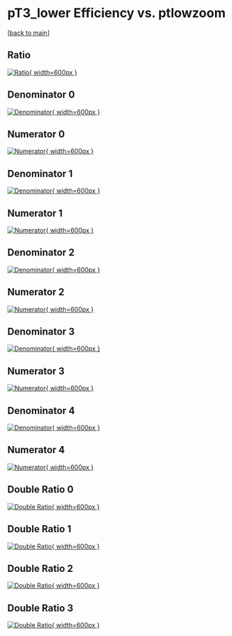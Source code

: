 # pT3_lower Efficiency vs. ptlowzoom

[[back to main](./)]



## Ratio

[![Ratio](../mtv/var/pT3_lower_xtr_11_-1_eff_ptlowzoom.png){ width=600px }](../mtv/var/pT3_lower_xtr_11_-1_eff_ptlowzoom.pdf)

## Denominator 0

[![Denominator](../mtv/den/pT3_lower_xtr_11_-1_eff_ptlowzoom_den0.png){ width=600px }](../mtv/den/pT3_lower_xtr_11_-1_eff_ptlowzoom_den0.pdf)

## Numerator 0

[![Numerator](../mtv/num/pT3_lower_xtr_11_-1_eff_ptlowzoom_num0.png){ width=600px }](../mtv/num/pT3_lower_xtr_11_-1_eff_ptlowzoom_num0.pdf)

## Denominator 1

[![Denominator](../mtv/den/pT3_lower_xtr_11_-1_eff_ptlowzoom_den1.png){ width=600px }](../mtv/den/pT3_lower_xtr_11_-1_eff_ptlowzoom_den1.pdf)

## Numerator 1

[![Numerator](../mtv/num/pT3_lower_xtr_11_-1_eff_ptlowzoom_num1.png){ width=600px }](../mtv/num/pT3_lower_xtr_11_-1_eff_ptlowzoom_num1.pdf)

## Denominator 2

[![Denominator](../mtv/den/pT3_lower_xtr_11_-1_eff_ptlowzoom_den2.png){ width=600px }](../mtv/den/pT3_lower_xtr_11_-1_eff_ptlowzoom_den2.pdf)

## Numerator 2

[![Numerator](../mtv/num/pT3_lower_xtr_11_-1_eff_ptlowzoom_num2.png){ width=600px }](../mtv/num/pT3_lower_xtr_11_-1_eff_ptlowzoom_num2.pdf)

## Denominator 3

[![Denominator](../mtv/den/pT3_lower_xtr_11_-1_eff_ptlowzoom_den3.png){ width=600px }](../mtv/den/pT3_lower_xtr_11_-1_eff_ptlowzoom_den3.pdf)

## Numerator 3

[![Numerator](../mtv/num/pT3_lower_xtr_11_-1_eff_ptlowzoom_num3.png){ width=600px }](../mtv/num/pT3_lower_xtr_11_-1_eff_ptlowzoom_num3.pdf)

## Denominator 4

[![Denominator](../mtv/den/pT3_lower_xtr_11_-1_eff_ptlowzoom_den4.png){ width=600px }](../mtv/den/pT3_lower_xtr_11_-1_eff_ptlowzoom_den4.pdf)

## Numerator 4

[![Numerator](../mtv/num/pT3_lower_xtr_11_-1_eff_ptlowzoom_num4.png){ width=600px }](../mtv/num/pT3_lower_xtr_11_-1_eff_ptlowzoom_num4.pdf)

## Double Ratio 0

[![Double Ratio](../mtv/ratio/pT3_lower_xtr_11_-1_eff_ptlowzoom_ratio0.png){ width=600px }](../mtv/ratio/pT3_lower_xtr_11_-1_eff_ptlowzoom_ratio0.pdf)

## Double Ratio 1

[![Double Ratio](../mtv/ratio/pT3_lower_xtr_11_-1_eff_ptlowzoom_ratio1.png){ width=600px }](../mtv/ratio/pT3_lower_xtr_11_-1_eff_ptlowzoom_ratio1.pdf)

## Double Ratio 2

[![Double Ratio](../mtv/ratio/pT3_lower_xtr_11_-1_eff_ptlowzoom_ratio2.png){ width=600px }](../mtv/ratio/pT3_lower_xtr_11_-1_eff_ptlowzoom_ratio2.pdf)

## Double Ratio 3

[![Double Ratio](../mtv/ratio/pT3_lower_xtr_11_-1_eff_ptlowzoom_ratio3.png){ width=600px }](../mtv/ratio/pT3_lower_xtr_11_-1_eff_ptlowzoom_ratio3.pdf)

